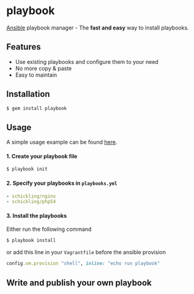 playbook
========

[Ansible](www.ansibleworks.com) playbook manager - The **fast and easy** way to install playbooks.

## Features
* Use existing playbooks and configure them to your need
* No more copy & paste
* Easy to maintain

## Installation

```sh
$ gem install playbook
```

## Usage

A simple usage example can be found [here](https://github.com/schickling/playbook-example).

#### 1. Create your playbook file
```sh
$ playbook init
```

#### 2. Specify your playbooks in `playbooks.yml`
```yml
- schickling/nginx
- schickling/php54
```

#### 3. Install the playbooks
Either run the following command
```sh
$ playbook install
```
or add this line in your `Vagrantfile` before the ansible provision
```ruby
config.vm.provision "shell", inline: "echo run playbook"
```

## Write and publish your own playbook


